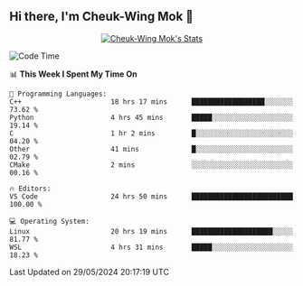 ## Hi there, I'm Cheuk-Wing Mok 👋

<!--
**mozro0327/mozro0327** is a ✨ _special_ ✨ repository because its `README.md` (this file) appears on your GitHub profile.

Here are some ideas to get you started:

- 🔭 I’m currently working on ...
- 🌱 I’m currently learning ...
- 👯 I’m looking to collaborate on ...
- 🤔 I’m looking for help with ...
- 💬 Ask me about ...
- 📫 How to reach me: ...
- 😄 Pronouns: ...
- ⚡ Fun fact: ...
-->

<p align="center">
  <a href="https://github.com/mozro0327" class="rich-diff-level-one">
    <img src="https://github-readme-stats.vercel.app/api?username=mozro0327&title_color=333&text_color=777" alt="Cheuk-Wing Mok's Stats" >
    <!-- &hide=issues
    <img src="https://github-readme-stats.vercel.app/api?username=mozro0327&hide=issues&title_color=333&text_color=777" alt="Cheuk-Wing Mok's Stats" >
    -->
  </a>
</p>

<!--START_SECTION:waka-->
![Code Time](http://img.shields.io/badge/Code%20Time-2%2C640%20hrs%2032%20mins-blue)

📊 **This Week I Spent My Time On** 

```text
💬 Programming Languages: 
C++                      18 hrs 17 mins      ██████████████████░░░░░░░   73.62 % 
Python                   4 hrs 45 mins       █████░░░░░░░░░░░░░░░░░░░░   19.14 % 
C                        1 hr 2 mins         █░░░░░░░░░░░░░░░░░░░░░░░░   04.20 % 
Other                    41 mins             █░░░░░░░░░░░░░░░░░░░░░░░░   02.79 % 
CMake                    2 mins              ░░░░░░░░░░░░░░░░░░░░░░░░░   00.16 % 

🔥 Editors: 
VS Code                  24 hrs 50 mins      █████████████████████████   100.00 % 

💻 Operating System: 
Linux                    20 hrs 19 mins      ████████████████████░░░░░   81.77 % 
WSL                      4 hrs 31 mins       █████░░░░░░░░░░░░░░░░░░░░   18.23 % 
```


 Last Updated on 29/05/2024 20:17:19 UTC
<!--END_SECTION:waka-->
